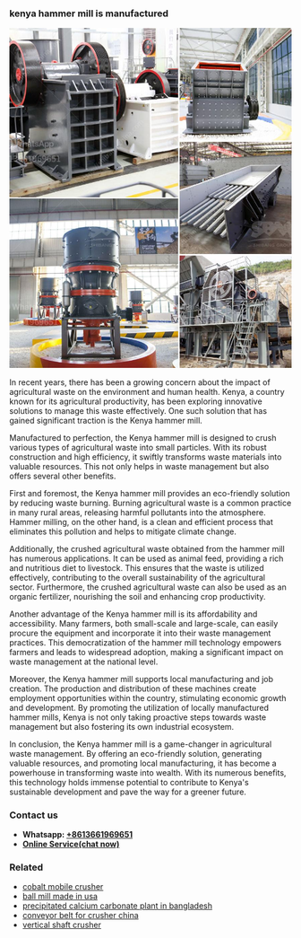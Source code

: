 <h3>kenya hammer mill is manufactured</h3><img src='1708586993.jpg' alt=''><p>In recent years, there has been a growing concern about the impact of agricultural waste on the environment and human health. Kenya, a country known for its agricultural productivity, has been exploring innovative solutions to manage this waste effectively. One such solution that has gained significant traction is the Kenya hammer mill.</p><p>Manufactured to perfection, the Kenya hammer mill is designed to crush various types of agricultural waste into small particles. With its robust construction and high efficiency, it swiftly transforms waste materials into valuable resources. This not only helps in waste management but also offers several other benefits.</p><p>First and foremost, the Kenya hammer mill provides an eco-friendly solution by reducing waste burning. Burning agricultural waste is a common practice in many rural areas, releasing harmful pollutants into the atmosphere. Hammer milling, on the other hand, is a clean and efficient process that eliminates this pollution and helps to mitigate climate change.</p><p>Additionally, the crushed agricultural waste obtained from the hammer mill has numerous applications. It can be used as animal feed, providing a rich and nutritious diet to livestock. This ensures that the waste is utilized effectively, contributing to the overall sustainability of the agricultural sector. Furthermore, the crushed agricultural waste can also be used as an organic fertilizer, nourishing the soil and enhancing crop productivity.</p><p>Another advantage of the Kenya hammer mill is its affordability and accessibility. Many farmers, both small-scale and large-scale, can easily procure the equipment and incorporate it into their waste management practices. This democratization of the hammer mill technology empowers farmers and leads to widespread adoption, making a significant impact on waste management at the national level.</p><p>Moreover, the Kenya hammer mill supports local manufacturing and job creation. The production and distribution of these machines create employment opportunities within the country, stimulating economic growth and development. By promoting the utilization of locally manufactured hammer mills, Kenya is not only taking proactive steps towards waste management but also fostering its own industrial ecosystem.</p><p>In conclusion, the Kenya hammer mill is a game-changer in agricultural waste management. By offering an eco-friendly solution, generating valuable resources, and promoting local manufacturing, it has become a powerhouse in transforming waste into wealth. With its numerous benefits, this technology holds immense potential to contribute to Kenya's sustainable development and pave the way for a greener future.</p><h3>Contact us</h3><ul><li><strong>Whatsapp:&nbsp;<a href="https://wa.me/8613661969651">+8613661969651</a></strong></li><li><a href="https://swt.shibang-china.com/?git&amp;zhl&amp;kenya hammer mill is manufactured"><strong>Online Service(chat now)</strong></a></li></ul><h3>Related</h3><ul><li><a href='cobalt mobile crusher.md'>cobalt mobile crusher</a></li><li><a href='ball mill made in usa.md'>ball mill made in usa</a></li><li><a href='precipitated calcium carbonate plant in bangladesh.md'>precipitated calcium carbonate plant in bangladesh</a></li><li><a href='conveyor belt for crusher china.md'>conveyor belt for crusher china</a></li><li><a href='vertical shaft crusher.md'>vertical shaft crusher</a></li></ul>